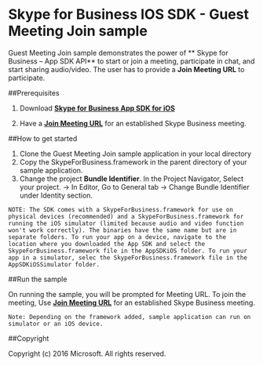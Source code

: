 # Skype for Business IOS SDK - Guest Meeting Join sample

Guest Meeting Join sample demonstrates the power of ** Skype for Business – App SDK API** to start or join a meeting, participate in chat, and start sharing audio/video. The user has to provide a **Join Meeting URL** to participate. 

##Prerequisites

1. Download [**Skype for Business App SDK for iOS**](https://www.microsoft.com/en-us/download/confirmation.aspx?id=51962) 

2. Have a [**Join Meeting URL**](https://msdn.microsoft.com/en-us/skype/appsdk/getmeetingurl) for an established Skype Business meeting.

##How to get started

1. Clone the Guest Meeting Join sample application in your local directory
2. Copy the SkypeForBusiness.framework in the parent directory of your sample application. 
3. Change the project **Bundle Identifier**. In the Project Navigator, Select your project. -> In Editor, Go to General tab -> Change Bundle Identifier under Identity section. 
```console
NOTE: The SDK comes with a SkypeForBusiness.framework for use on physical devices (recommended) and a SkypeForBusiness.framework for running the iOS simulator (limited because audio and video function won't work correctly). The binaries have the same name but are in separate folders. To run your app on a device, navigate to the location where you downloaded the App SDK and select the SkypeForBusiness.framework file in the AppSDKiOS folder. To run your app in a simulator, selec the SkypeForBusiness.framework file in the AppSDKiOSSimulator folder.
```

##Run the sample

On running the sample, you will be prompted for Meeting URL. To join the meeting, Use [**Join Meeting URL**](https://msdn.microsoft.com/en-us/skype/appsdk/getmeetingurl) for an established Skype Business meeting.
```console 
Note: Depending on the framework added, sample application can run on simulator or an iOS device.
```
##Copyright

Copyright (c) 2016 Microsoft. All rights reserved.
